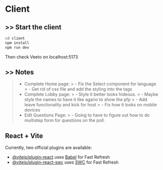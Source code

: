 # Client

## >> Start the client
```bash
cd client
npm install
npm run dev
```
Then check Veeto on localhost:5173

## >> Notes
> * Complete Home page:
    >   - Fix the Select component for language
    >   - Get rid of css file and add the styling into the tags
> * Complete Lobby page:
    > -  Style it better looks hideous.
    > -  Maybe style the names to have it like agario to show the pfp
    > -  Add leave functionality and kick for host
    > -  Fix how it looks on mobile devices
> * Edit Questions Page:
    >   - Going to have to figure out how to do multistep form for questions on the poll. 

## React + Vite
Currently, two official plugins are available:

- [@vitejs/plugin-react](https://github.com/vitejs/vite-plugin-react/blob/main/packages/plugin-react/README.md) uses [Babel](https://babeljs.io/) for Fast Refresh
- [@vitejs/plugin-react-swc](https://github.com/vitejs/vite-plugin-react-swc) uses [SWC](https://swc.rs/) for Fast Refresh
